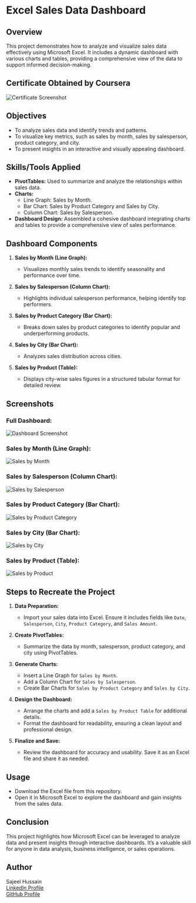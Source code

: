 # Excel Sales Data Dashboard  

## Overview  
This project demonstrates how to analyze and visualize sales data effectively using Microsoft Excel. It includes a dynamic dashboard with various charts and tables, providing a comprehensive view of the data to support informed decision-making.  

## Certificate Obtained by Coursera
![Certificate Screenshot](https://github.com/SajeelHussain/Excel-Sales-Charts-Dashboards/blob/main/Certificate/Course%20Screenshot.png)

## Objectives  
- To analyze sales data and identify trends and patterns.  
- To visualize key metrics, such as sales by month, sales by salesperson, product category, and city.  
- To present insights in an interactive and visually appealing dashboard.  

## Skills/Tools Applied  
- **PivotTables:** Used to summarize and analyze the relationships within sales data.  
- **Charts:**  
  - Line Graph: Sales by Month.  
  - Bar Chart: Sales by Product Category and Sales by City.  
  - Column Chart: Sales by Salesperson.  
- **Dashboard Design:** Assembled a cohesive dashboard integrating charts and tables to provide a comprehensive view of sales performance.  

## Dashboard Components  
1. **Sales by Month (Line Graph):**  
   - Visualizes monthly sales trends to identify seasonality and performance over time.  

2. **Sales by Salesperson (Column Chart):**  
   - Highlights individual salesperson performance, helping identify top performers.  

3. **Sales by Product Category (Bar Chart):**  
   - Breaks down sales by product categories to identify popular and underperforming products.  

4. **Sales by City (Bar Chart):**  
   - Analyzes sales distribution across cities.  

5. **Sales by Product (Table):**  
   - Displays city-wise sales figures in a structured tabular format for detailed review.  

## Screenshots  
### Full Dashboard:  
![Dashboard Screenshot](https://github.com/SajeelHussain/Excel-Sales-Charts-Dashboards/blob/main/screenshots/Dashboard.png)  

### Sales by Month (Line Graph):  
![Sales by Month](https://github.com/SajeelHussain/Excel-Sales-Charts-Dashboards/blob/main/screenshots/Sales%20By%20Month.png)  

### Sales by Salesperson (Column Chart):  
![Sales by Salesperson](https://github.com/SajeelHussain/Excel-Sales-Charts-Dashboards/blob/main/screenshots/Sales%20by%20SalesPerson.png)  

### Sales by Product Category (Bar Chart):  
![Sales by Product Category](https://github.com/SajeelHussain/Excel-Sales-Charts-Dashboards/blob/main/screenshots/Sales%20by%20Category.png)  

### Sales by City (Bar Chart):  
![Sales by City](https://github.com/SajeelHussain/Excel-Sales-Charts-Dashboards/blob/main/screenshots/Sales%20By%20City.png)  

### Sales by Product (Table):  
![Sales by Product](https://github.com/SajeelHussain/Excel-Sales-Charts-Dashboards/blob/main/screenshots/Sales%20by%20Product.png)  

## Steps to Recreate the Project  
1. **Data Preparation:**  
   - Import your sales data into Excel. Ensure it includes fields like `Date`, `Salesperson`, `City`, `Product Category`, and `Sales Amount`.  

2. **Create PivotTables:**  
   - Summarize the data by month, salesperson, product category, and city using PivotTables.  

3. **Generate Charts:**  
   - Insert a Line Graph for `Sales by Month`.  
   - Add a Column Chart for `Sales by Salesperson`.  
   - Create Bar Charts for `Sales by Product Category` and `Sales by City`.  

4. **Design the Dashboard:**  
   - Arrange the charts and add a `Sales by Product Table` for additional details.  
   - Format the dashboard for readability, ensuring a clean layout and professional design.  

5. **Finalize and Save:**  
   - Review the dashboard for accuracy and usability. Save it as an Excel file and share it as needed.  

## Usage  
- Download the Excel file from this repository.  
- Open it in Microsoft Excel to explore the dashboard and gain insights from the sales data.  

## Conclusion  
This project highlights how Microsoft Excel can be leveraged to analyze data and present insights through interactive dashboards. It’s a valuable skill for anyone in data analysis, business intelligence, or sales operations.  

## Author  
Sajeel Hussain  
[LinkedIn Profile](https://www.linkedin.com/in/your-linkedin-profile)  
[GitHub Profile](https://github.com/your-github-profile)  


